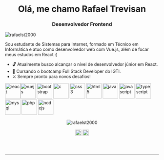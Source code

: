 <h1 align="center">Olá, me chamo Rafael Trevisan</h1>
<h3 align="center">Desenvolvedor Frontend</h3>
<p align="left"> <img src="https://komarev.com/ghpvc/?username=rafaelst2000" alt="rafaelst2000" /> </p>
  Sou estudante de Sistemas para Internet, formado em Técnico em Informática e atuo como desenvolvedor web com Vue.js, além de focar meus estudos em React :)  

- 🔓 Atualmente busco alcançar o nível de desenvolvedor júnior em React.
- 🚀 Cursando o bootcamp Full Stack Developer do IGTI. 
- ⚔️ Sempre pronto para novos desafios!


<p align="left"> <img src="https://konpa.github.io/devicon/devicon.git/icons/react/react-original-wordmark.svg" alt="react" width="50" height="50"/><img src="https://konpa.github.io/devicon/devicon.git/icons/vuejs/vuejs-original-wordmark.svg" alt="vuejs" width="50" height="50"/> <img src="https://konpa.github.io/devicon/devicon.git/icons/bootstrap/bootstrap-plain.svg" alt="bootstrap" width="50" height="50"/> <img src="https://konpa.github.io/devicon/devicon.git/icons/c/c-original.svg" alt="c" width="50" height="50"/> <img src="https://konpa.github.io/devicon/devicon.git/icons/css3/css3-original-wordmark.svg" alt="css3" width="50" height="50"/> <img src="https://konpa.github.io/devicon/devicon.git/icons/html5/html5-original-wordmark.svg" alt="html5" width="50" height="50"/> <img src="https://konpa.github.io/devicon/devicon.git/icons/java/java-original-wordmark.svg" alt="java" width="50" height="50"/> <img src="https://konpa.github.io/devicon/devicon.git/icons/javascript/javascript-original.svg" alt="javascript" width="50" height="50"/> <img src="https://konpa.github.io/devicon/devicon.git/icons/typescript/typescript-original.svg" alt="typescript" width="50" height="50"/> <img src="https://konpa.github.io/devicon/devicon.git/icons/mysql/mysql-original-wordmark.svg" alt="mysql" width="50" height="50"/> <img src="https://konpa.github.io/devicon/devicon.git/icons/php/php-original.svg" alt="php" width="50" height="50"/> <img src="https://konpa.github.io/devicon/devicon.git/icons/nodejs/nodejs-original-wordmark.svg" alt="nodejs" width="50" height="50"/></p><p align="center"> <img src="https://github-readme-stats.vercel.app/api?username=rafaelst2000&show_icons=true" alt="rafaelst2000" /> </p>

<p align="center">
<a href="https://linkedin.com/in/rafael-trevisan-749892185" target="blank"><img align="center" src="https://cdn.jsdelivr.net/npm/simple-icons@3.0.1/icons/linkedin.svg" alt="rafael-trevisan-749892185" height="20" width="20" /></a>
<a href="https://instagram.com/trevizera" target="blank"><img align="center" src="https://cdn.jsdelivr.net/npm/simple-icons@3.0.1/icons/instagram.svg" alt="trevizera" height="20" width="20" /></a>
</p>
<br><br>
<hr>
